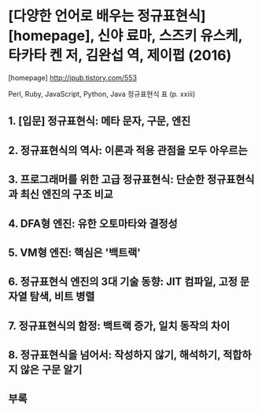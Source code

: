 # [다양한 언어로 배우는 정규표현식][homepage], 신야 료마, 스즈키 유스케, 타카타 켄 저, 김완섭 역, 제이펍 (2016)

[homepage] http://jpub.tistory.com/553

Perl, Ruby, JavaScript, Python, Java 정규표현식 표 (p. xxiii)

## 1. [입문] 정규표현식: 메타 문자, 구문, 엔진

## 2. 정규표현식의 역사: 이론과 적용 관점을 모두 아우르는

## 3. 프로그래머를 위한 고급 정규표현식: 단순한 정규표현식과 최신 엔진의 구조 비교

## 4. DFA형 엔진: 유한 오토마타와 결정성

## 5. VM형 엔진: 핵심은 '백트랙'

## 6. 정규표현식 엔진의 3대 기술 동향: JIT 컴파일, 고정 문자열 탐색, 비트 병렬

## 7. 정규표현식의 함정: 백트랙 증가, 일치 동작의 차이

## 8. 정규표현식을 넘어서: 작성하지 않기, 해석하기, 적합하지 않은 구문 알기

## 부록

